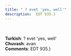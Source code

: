 ```yaml
---
title: " ? evet 'yes, well'"
description:  EDT 935.}
---
```

<strong></strong><br><br>
<strong>Turkish</strong>:  ? evet 'yes, well'<br>
<strong>Chuvash</strong>:  avan<br>
<strong>Comments</strong>:  EDT 935.}<br>


